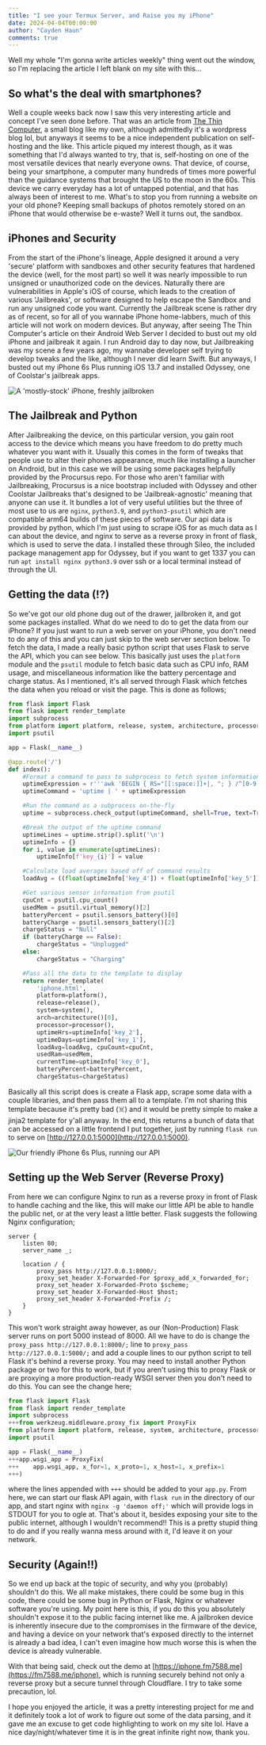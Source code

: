 ```yaml
---
title: "I see your Termux Server, and Raise you my iPhone"
date: 2024-04-04T00:00:00
author: "Cayden Haun"
comments: true
---
```

Well my whole "I'm gonna write articles weekly" thing went out the window, so I'm replacing the article I left blank on my site with this...

## So what's the deal with smartphones?

Well a couple weeks back now I saw this very interesting article and concept I've seen done before. That was an article from [The Thin Computer](https://thin.computer/index.php/2024/03/21/using-termux-on-android-for-self-hosting-yes-really/), a small blog like my own, although admittedly it's a wordpress blog lol, but anyways it seems to be a nice independent publication on self-hosting and the like. This article piqued my interest though, as it was something that I'd always wanted to try, that is, self-hosting on one of the most versatile devices that nearly everyone owns. That device, of course, being your smartphone, a computer many hundreds of times more powerful than the guidance systems that brought the US to the moon in the 60s. This device we carry everyday has a lot of untapped potential, and that has always been of interest to me. What's to stop you from running a website on your old phone? Keeping small backups of photos remotely stored on an iPhone that would otherwise be e-waste? Well it turns out, the sandbox.

## iPhones and Security

From the start of the iPhone's lineage, Apple designed it around a very 'secure' platform with sandboxes and other security features that hardened the device (well, for the most part) so well it was nearly impossible to run unsigned or unauthorized code on the devices. Naturally there are vulnerabilities in Apple's iOS of course, which leads to the creation of various 'Jailbreaks', or software designed to help escape the Sandbox and run any unsigned code you want. Currently the Jailbreak scene is rather dry as of recent, so for all of you wannabe iPhone home-labbers, much of this article will not work on modern devices. But anyway, after seeing The Thin Computer's article on their Android Web Server I decided to bust out my old iPhone and jailbreak it again. I run Android day to day now, but Jailbreaking was my scene a few years ago, my wannabe developer self trying to develop tweaks and the like, although I never did learn Swift. But anyways, I busted out my iPhone 6s Plus running iOS 13.7 and installed Odyssey, one of Coolstar's jailbreak apps.

![A 'mostly-stock' iPhone, freshly jailbroken](/images/blogs/projects/iphone-server/mostly-stock-iphone.jpg)

## The Jailbreak and Python

After Jailbreaking the device, on this particular version, you gain root access to the device which means you have freedom to do pretty much whatever you want with it. Usually this comes in the form of tweaks that people use to alter their phones appearance, much like installing a launcher on Android, but in this case we will be using some packages helpfully provided by the Procursus repo. For those who aren't familiar with Jailbreaking, Procursus is a nice bootstrap included with Odyssey and other Coolstar Jailbreaks that's designed to be 'Jailbreak-agnostic' meaning that anyone can use it. It bundles a lot of very useful utilities but the three of most use to us are `nginx`, `python3.9`, and `python3-psutil` which are compatible arm64 builds of these pieces of software. Our api data is provided by python, which I'm just using to scrape iOS for as much data as I can about the device, and nginx to serve as a reverse proxy in front of flask, which is used to serve the data. I installed these through Sileo, the included package management app for Odyssey, but if you want to get 1337 you can run ```apt install nginx python3.9``` over ssh or a local terminal instead of through the UI.

## Getting the data (!?)

So we've got our old phone dug out of the drawer, jailbroken it, and got some packages installed. What do we need to do to get the data from our iPhone? If you just want to run a web server on your iPhone, you don't need to do any of this and you can just skip to the web server section below. To fetch the data, I made a really basic python script that uses Flask to serve the API, which you can see below. This basically just uses the `platform` module and the `psutil` module to fetch basic data such as CPU info, RAM usage, and miscellaneous information like the battery percentage and charge status. As I mentioned, it's all served through Flask which fetches the data when you reload or visit the page. This is done as follows;

```python
from flask import Flask
from flask import render_template
import subprocess
from platform import platform, release, system, architecture, processor
import psutil

app = Flask(__name__)

@app.route('/')
def index():
    #Format a command to pass to subprocess to fetch system information
    uptimeExpression = r'''awk 'BEGIN { RS="[[:space:]]+|, "; } /^[0-9]+:[0-9]+(:[0-9]+)?$/ || /^[0-9]+( day)?$/ || /^[0-9]+\.[0-9]+$/ { print }' '''
    uptimeCommand = 'uptime | ' + uptimeExpression

    #Run the command as a subprocess on-the-fly
    uptime = subprocess.check_output(uptimeCommand, shell=True, text=True)

    #Break the output of the uptime command
    uptimeLines = uptime.strip().split('\n')
    uptimeInfo = {}
    for i, value in enumerate(uptimeLines):
        uptimeInfo[f'key_{i}'] = value

    #Calculate load averages based off of command results
    loadAvg = ((float(uptimeInfo['key_4']) + float(uptimeInfo['key_5']) + float(uptimeInfo['key_6'])) / 3)

    #Get various sensor information from psutil
    cpuCnt = psutil.cpu_count()
    usedMem = psutil.virtual_memory()[2]
    batteryPercent = psutil.sensors_battery()[0]
    batteryCharge = psutil.sensors_battery()[2]
    chargeStatus = "Null"
    if (batteryCharge == False):
        chargeStatus = "Unplugged"
    else:
        chargeStatus = "Charging"

    #Pass all the data to the template to display
    return render_template(
        'iphone.html', 
        platform=platform(), 
        release=release(), 
        system=system(), 
        arch=architecture()[0], 
        processor=processor(), 
        uptimeHrs=uptimeInfo['key_2'], 
        uptimeDays=uptimeInfo['key_1'], 
        loadAvg=loadAvg, cpuCount=cpuCnt, 
        usedRam=usedMem, 
        currentTime=uptimeInfo['key_0'],
        batteryPercent=batteryPercent, 
        chargeStatus=chargeStatus)
```

Basically all this script does is create a Flask app, scrape some data with a couple libraries, and then pass them all to a template. I'm not sharing this template because it's pretty bad (:skull_and_crossbones:) and it would be pretty simple to make a jinja2 template for y'all anyway. In the end, this returns a bunch of data that can be accessed on a little frontend I put together, just by running `flask run` to serve on [http://127.0.0.1:5000](http://127.0.0.1:5000).

![Our friendly iPhone 6s Plus, running our API](/images/blogs/projects/iphone-server/server-setup.jpg)

## Setting up the Web Server (Reverse Proxy)

From here we can configure Nginx to run as a reverse proxy in front of Flask to handle caching and the like, this will make our little API be able to handle the public net, or at the very least a little better. Flask suggests the following Nginx configuration;

```nginx
server {
    listen 80;
    server_name _;

    location / {
        proxy_pass http://127.0.0.1:8000/;
        proxy_set_header X-Forwarded-For $proxy_add_x_forwarded_for;
        proxy_set_header X-Forwarded-Proto $scheme;
        proxy_set_header X-Forwarded-Host $host;
        proxy_set_header X-Forwarded-Prefix /;
    }
}
```

This won't work straight away however, as our (Non-Production) Flask server runs on port 5000 instead of 8000. All we have to do is change the `proxy_pass http://127.0.0.1:8000/;` line to `proxy_pass http://127.0.0.1:5000/;` and add a couple lines to our python script to tell Flask it's behind a reverse proxy. You may need to install another Python package or two for this to work, but if you aren't using this to proxy Flask or are proxying a more production-ready WSGI server then you don't need to do this. You can see the change here;

```python
from flask import Flask
from flask import render_template
import subprocess
+++from werkzeug.middleware.proxy_fix import ProxyFix
from platform import platform, release, system, architecture, processor
import psutil

app = Flask(__name__)
+++app.wsgi_app = ProxyFix(
+++    app.wsgi_app, x_for=1, x_proto=1, x_host=1, x_prefix=1
+++)
```

where the lines appended with `+++` should be added to your `app.py`. From here, we can start our flask API again, with `flask run` in the directory of our app, and start nginx with `nginx -g 'daemon off;'` which will provide logs in STDOUT for you to ogle at. That's about it, besides exposing your site to the public internet, although I wouldn't recommend!! This is a pretty stupid thing to do and if you really wanna mess around with it, I'd leave it on your network.

## Security (Again!!)

So we end up back at the topic of security, and why you (probably) shouldn't do this. We all make mistakes, there could be some bug in this code, there could be some bug in Python or Flask, Nginx or whatever software you're using. My point here is this, if you do this you absolutely shouldn't expose it to the public facing internet like me. A jailbroken device is inherently insecure due to the compromises in the firmware of the device, and having a device on your network that's exposed directly to the internet is already a bad idea, I can't even imagine how much worse this is when the device is already vulnerable.

With that being said, check out the demo at [https://iphone.fm7588.me](https://fm7588.me/iphone), which is running securely behind not only a reverse proxy but a secure tunnel through Cloudflare. I try to take some precaution, lol.

I hope you enjoyed the article, it was a pretty interesting project for me and it definitely took a lot of work to figure out some of the data parsing, and it gave me an excuse to get code highlighting to work on my site lol. Have a nice day/night/whatever time it is in the great infinite right now, thank you.
